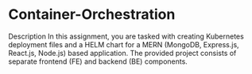 # Container-Orchestration
Description In this assignment, you are tasked with creating Kubernetes deployment files and a HELM chart for a MERN (MongoDB, Express.js, React.js, Node.js) based application. The provided project consists of separate frontend (FE) and backend (BE) components.
